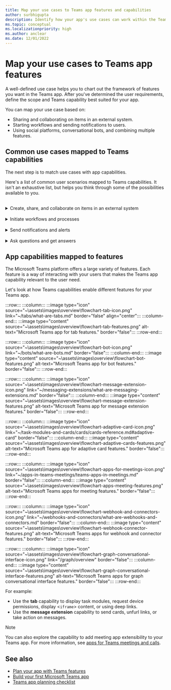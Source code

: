 ```yaml
---
title: Map your use cases to Teams app features and capabilities
author: surbhigupta
description: Identify how your app's use cases can work within the Teams experience, app features and capabilities; map common use cases with capabilities.
ms.topic: conceptual
ms.localizationpriority: high
ms.author: anclear
ms.date: 12/01/2022
---
```

# Map your use cases to Teams app features

A well-defined use case helps you to chart out the framework of features you want in the Teams app. After you've determined the user requirements, define the scope and Teams capability best suited for your app.

You can map your use case based on:

* Sharing and collaborating on items in an external system.
* Starting workflows and sending notifications to users.
* Using social platforms, conversational bots, and combining multiple features.

## Common use cases mapped to Teams capabilities

The next step is to match use cases with app capabilities.

Here's a list of common user scenarios mapped to Teams capabilities. It isn't an exhaustive list, but helps you think through some of the possibilities available to you.
</br>
</br>
<details>
<summary>Create, share, and collaborate on items in an external system</summary>

Apps to interact with your data

| **If you want to...** | **Try ...** |
| --- | --- |
| Search external systems and share the results as an interactive card. | Message extensions with search commands |
| Collect information to insert into a data store or run advanced searches. | Message extensions with action commands |
| Create embedded web experiences to view, work with and share data. | Tabs |
| Push data and send data out of the Teams client. | Connectors and webhooks|
| Interactive modal forms from wherever you need them to collect or display information. | Task modules |

</details>
</br>
<details>
<summary>Initiate workflows and processes</summary>

A quick way to start a process or workflow in an external system.

| **If you want to...** | **Try ...** |
| --- | --- |
| Trigger messages, allowing your users to quickly send the contents of a message to your web services. | Message extensions action commands |
| Open messages from a tab, a bot, or a message extension to collect information before initiating a workflow. | Task modules |
| Interact with your users through text and rich cards. | Conversational bots |
| A good choice for a simple back-and-forth interaction when you don't need to build an entire conversational bot. |  Outgoing webhooks |

</details>
</br>
<details>
<summary>Send notifications and alerts</summary>

Send asynchronous notifications and alerts to your users in Teams.

| **If you want to...** | **Try ...** |
| --- | --- |
| Send proactive messages to groups, channels, or individual users. | Conversational bots |
| Permit a channel to subscribe to receive messages. A connector lets users tailor the subscription with a configuration page. | Connectors and incoming webhooks |

</details>
</br>
<details>
<summary>Ask questions and get answers</summary>

Connect with your users and resolve their queries

| **If you want to...** | **Try ...** |
| --- | --- |
| Natural language processing, AI, machine learning, and all the buzzwords. Use a bot powered by the intelligent cloud to connect your users to the answers they need. | Conversational bots |
| Embed your existing web portal in Teams or create a Teams-specific version for added functionality. | Tabs |

</details>

## App capabilities mapped to features

The Microsoft Teams platform offers a large variety of features. Each feature is a way of interacting with your users that makes the Teams app capability relevant to the user need.

Let's look at how Teams capabilities enable different features for your Teams app.

:::row:::
   :::column:::
      :::image type="icon" source="~\assets\images\overview\flowchart-tab-icon.png" link="~/tabs/what-are-tabs.md" border="false" align="center":::
   :::column-end:::
     :::image type="content" source="~\assets\images\overview\flowchart-tab-features.png" alt-text="Microsoft Teams app for tab features." border="false":::
:::row-end:::

:::row:::
   :::column:::
      :::image type="icon" source="~\assets\images\overview\flowchart-bot-icon.png" link="~/bots/what-are-bots.md" border="false":::
   :::column-end:::
     :::image type="content" source="~\assets\images\overview\flowchart-bot-features.png" alt-text="Microsoft Teams app for bot features." border="false":::
:::row-end:::

:::row:::
   :::column:::
      :::image type="icon" source="~\assets\images\overview\flowchart-message-extension-icon.png" link="~/messaging-extensions/what-are-messaging-extensions.md" border="false":::
   :::column-end:::
     :::image type="content" source="~\assets\images\overview\flowchart-message-extension-features.png" alt-text="Microsoft Teams app for message extension features." border="false":::
:::row-end:::

:::row:::
   :::column:::
      :::image type="icon" source="~\assets\images\overview\flowchart-adaptive-card-icon.png" link="~/task-modules-and-cards/cards/cards-reference.md#adaptive-card" border="false":::
   :::column-end:::
     :::image type="content" source="~\assets\images\overview\flowchart-adaptive-cards-features.png" alt-text="Microsoft Teams app for adaptive card features." border="false":::
:::row-end:::

:::row:::
   :::column:::
      :::image type="icon" source="~\assets\images\overview\flowchart-apps-for-meetings-icon.png" link="~/apps-in-teams-meetings/teams-apps-in-meetings.md" border="false":::
   :::column-end:::
     :::image type="content" source="~\assets\images\overview\flowchart-apps-meeting-features.png" alt-text="Microsoft Teams apps for meeting features." border="false":::
:::row-end:::

:::row:::
   :::column:::
      :::image type="icon" source="~\assets\images\overview\flowchart-webhook-and-connectors-icon.png" link="~/webhooks-and-connectors/what-are-webhooks-and-connectors.md" border="false":::
   :::column-end:::
     :::image type="content" source="~\assets\images\overview\flowchart-webhook-connector-features.png" alt-text="Microsoft Teams apps for webhook and connector features." border="false":::
:::row-end:::

:::row:::
   :::column:::
      :::image type="icon" source="~\assets\images\overview\flowchart-graph-conversational-interface-icon.png" link="/graph/overview" border="false":::
   :::column-end:::
     :::image type="content" source="~\assets\images\overview\flowchart-graph-conversational-interface-features.png" alt-text="Microsoft Teams apps for graph conversational interface features." border="false":::
:::row-end:::

For example:

* Use the **tab** capability to display task modules, request device permissions, display <`iframe`> content, or using deep links.
* Use the **message extension** capability to send cards, unfurl links, or take action on messages.

> [!NOTE]
> You can also explore the capability to add meeting app extensibility to your Teams app. For more information, see [apps for Teams meetings and calls](../../apps-in-teams-meetings/teams-apps-in-meetings.md).

## See also

* [Plan your app with Teams features](../app-fundamentals-overview.md)
* [Build your first Microsoft Teams app](../../get-started/get-started-overview.md)
* [Teams app planning checklist](planning-checklist.md)
